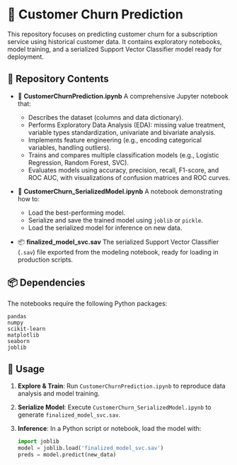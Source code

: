 # 🤖 Customer Churn Prediction

This repository focuses on predicting customer churn for a subscription service using historical customer data. It contains exploratory notebooks, model training, and a serialized Support Vector Classifier model ready for deployment.

## 📂 Repository Contents

* 📝 **CustomerChurnPrediction.ipynb**
  A comprehensive Jupyter notebook that:

  * Describes the dataset (columns and data dictionary).
  * Performs Exploratory Data Analysis (EDA): missing value treatment, variable types standardization, univariate and bivariate analysis.
  * Implements feature engineering (e.g., encoding categorical variables, handling outliers).
  * Trains and compares multiple classification models (e.g., Logistic Regression, Random Forest, SVC).
  * Evaluates models using accuracy, precision, recall, F1-score, and ROC AUC, with visualizations of confusion matrices and ROC curves.

* 💾 **CustomerChurn\_SerializedModel.ipynb**
  A notebook demonstrating how to:

  * Load the best-performing model.
  * Serialize and save the trained model using `joblib` or `pickle`.
  * Load the serialized model for inference on new data.

* 📦 **finalized\_model\_svc.sav**
  The serialized Support Vector Classifier (`.sav`) file exported from the modeling notebook, ready for loading in production scripts.

## 📦 Dependencies

The notebooks require the following Python packages:

```
pandas
numpy
scikit-learn
matplotlib
seaborn
joblib
```


## 🚀 Usage

1. **Explore & Train**: Run `CustomerChurnPrediction.ipynb` to reproduce data analysis and model training.
2. **Serialize Model**: Execute `CustomerChurn_SerializedModel.ipynb` to generate `finalized_model_svc.sav`.
3. **Inference**: In a Python script or notebook, load the model with:

   ```python
   import joblib
   model = joblib.load('finalized_model_svc.sav')
   preds = model.predict(new_data)
   ```


